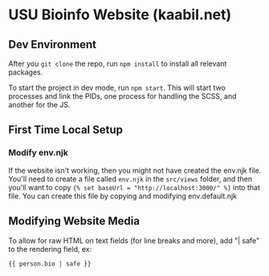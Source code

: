 # USU Bioinfo Website (kaabil.net)

## Dev Environment

After you `git clone` the repo, run `npm install` to install all relevant packages.

To start the project in dev mode, run `npm start`. This will start two processes and link the PIDs, one process for handling the SCSS, and another for the JS.

## First Time Local Setup

### Modify env.njk

If the website isn't working, then you might not have created the env.njk file. You'll need to create a file called `env.njk` in the 
`src/views` folder, and then you'll want to copy `{% set baseUrl = "http://localhost:3000/" %}` into that file. You can create this file by copying and modifying env.default.njk

## Modifying Website Media

To allow for raw HTML on text fields (for line breaks and more), add "| safe" to the rendering field, ex:
```twig
{{ person.bio | safe }}
```

